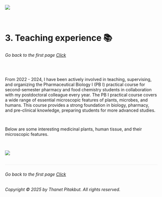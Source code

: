 ![](../images/250918_cv_header.png)

&nbsp;

# 3. Teaching experience 📚


###### Go back to the first page [Click](../README.md)

&nbsp;

From 2022 - 2024, I have been actively involved in teaching, supervising, and organizing the Pharmaceutical Biology I (PB I) practical course for second-semester pharmacy and food chemistry students in collaboration with my postdoctoral colleague every year. The PB I practical course covers a wide range of essential microscopic features of plants, microbes, and humans. This course provides a strong foundation in biology, pharmacy, and pre-clinical knowledge, preparing students for more advanced studies.

&nbsp;

Below are some interesting medicinal plants, human tissue, and their microscopic features.

&nbsp;

![](../images/03_PB1.png)


![](../images/line04.png)

###### Go back to the first page [Click](../README.md)
###### Copyright © 2025 by Thanet Pitakbut. All rights reserved.
